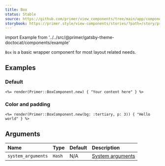 ```yaml
---
title: Box
status: Stable
source: https://github.com/primer/view_components/tree/main/app/components/primer/box_component.rb
storybook: https://primer.style/view-components/stories/?path=/story/primer-box-component
---
```


import Example from '../../src/@primer/gatsby-theme-doctocat/components/example'

<!-- Warning: AUTO-GENERATED file, do not edit. Add code comments to your Ruby instead <3 -->

`Box` is a basic wrapper component for most layout related needs.

## Examples

### Default

<Example src="<div>Your content here</div>" />

```erb
<%= render(Primer::BoxComponent.new) { "Your content here" } %>
```

### Color and padding

<Example src="<div class='color-bg-tertiary p-3'>Hello world</div>" />

```erb
<%= render(Primer::BoxComponent.new(bg: :tertiary, p: 3)) { "Hello world" } %>
```

## Arguments

| Name | Type | Default | Description |
| :- | :- | :- | :- |
| `system_arguments` | `Hash` | N/A | [System arguments](/system-arguments) |
